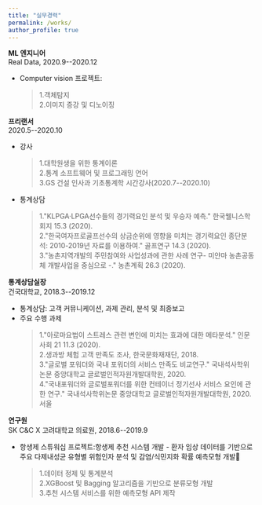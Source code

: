 ```yaml
---
title: "실무경력"
permalink: /works/
author_profile: true
---
```


__ML 엔지니어__\
Real Data, 2020.9--2020.12
* Computer vision 프로젝트:
    >1.객체탐지\
    >2.이미지 증강 및 디노이징

__프리랜서__\
2020.5--2020.10
* 강사
    >1.대학원생을 위한 통계이론\
    >2.통계 소프트웨어 및 프로그래밍 언어\
    >3.GS 건설 인사과 기초통계학 시간강사(2020.7--2020.10)
* 통계상담
    >1."KLPGA·LPGA선수들의 경기력요인 분석 및 우승자 예측." 한국웰니스학회지 15.3 (2020).\
    >2."한국여자프로골프선수의 상금순위에 영향을 미치는 경기력요인 종단분석: 2010-2019년 자료를 이용하여." 골프연구 14.3 (2020).\
    >3."농촌지역개발의 주민참여와 사업성과에 관한 사례 연구- 미얀마 농촌공동체 개발사업을 중심으로 -." 농촌계획 26.3 (2020).

__통계상담실장__\
건국대학교, 2018.3--2019.12
* 통계상담: 고객 커뮤니케이션, 과제 관리, 분석 및 최종보고
* 주요 수행 과제
    >1."아로마요법이 스트레스 관련 변인에 미치는 효과에 대한 메타분석." 인문사회 21 11.3 (2020).\
    >2.생과방 체험 고객 만족도 조사, 한국문화재재단, 2018.\
    >3."글로벌 포워더와 국내 포워더의 서비스 만족도 비교연구." 국내석사학위논문 중앙대학교 글로벌인적자원개발대학원, 2020.\
    >4."국내포워더와 글로벌포워더를 위한 컨테이너 정기선사 서비스 요인에 관한 연구." 국내석사학위논문 중앙대학교 글로벌인적자원개발대학원, 2020. 서울

__연구원__\
SK C&C X 고려대학교 의료원, 2018.6--2019.9
* 항생제 스튜워십 프로젝트:항생제 추천 시스템 개발 - 환자 임상 데이터를 기반으로 주요 다제내성균 유형별 위험인자 분석 및 감염/식민지화 확률 예측모형 개발
    >1.데이터 정제 및 통계분석\
    >2.XGBoost 및 Bagging 알고리즘을 기반으로 분류모형 개발\
    >3.추천 시스템 서비스를 위한 예측모형 API 제작